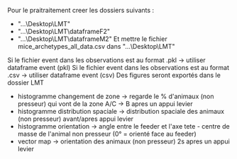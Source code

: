 Pour le praitraitement creer les dossiers suivants : 
- "...\Desktop\LMT"
- "...\Desktop\LMT\dataframeF2"
- "...\Desktop\LMT\dataframeM2"
Et mettre le fichier mice_archetypes_all_data.csv dans "...\Desktop\LMT"

Si le fichier event dans les observations est au format .pkl -> utiliser dataframe event (pkl)
Si le fichier event dans les observations est au format .csv -> utiliser dataframe event (csv)
Des figures seront exportés dans le dossier LMT 


- histogramme changement de zone -> regarde le % d'animaux (non presseur) qui vont de la zone A/C -> B apres un appui levier
- histogramme distribution spaciale -> distribution spaciale des animaux (non presseur) avant/apres appui levier
- histogramme orientation -> angle entre le feeder et l'axe tete - centre de masse de l'animal non presseur (0° = orienté face au feeder)
- vector map -> orientation des animaux (non presseur) 2s apres un appui levier
